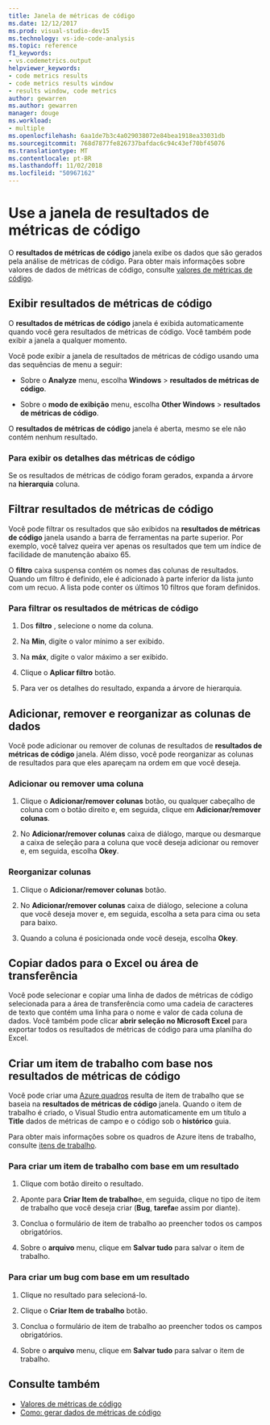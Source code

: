 ```yaml
---
title: Janela de métricas de código
ms.date: 12/12/2017
ms.prod: visual-studio-dev15
ms.technology: vs-ide-code-analysis
ms.topic: reference
f1_keywords:
- vs.codemetrics.output
helpviewer_keywords:
- code metrics results
- code metrics results window
- results window, code metrics
author: gewarren
ms.author: gewarren
manager: douge
ms.workload:
- multiple
ms.openlocfilehash: 6aa1de7b3c4a029038072e84bea1918ea33031db
ms.sourcegitcommit: 768d7877fe826737bafdac6c94c43ef70bf45076
ms.translationtype: MT
ms.contentlocale: pt-BR
ms.lasthandoff: 11/02/2018
ms.locfileid: "50967162"
---
```

# <a name="use-the-code-metrics-results-window"></a>Use a janela de resultados de métricas de código

O **resultados de métricas de código** janela exibe os dados que são gerados pela análise de métricas de código. Para obter mais informações sobre valores de dados de métricas de código, consulte [valores de métricas de código](../code-quality/code-metrics-values.md).

## <a name="display-code-metrics-results"></a>Exibir resultados de métricas de código

O **resultados de métricas de código** janela é exibida automaticamente quando você gera resultados de métricas de código. Você também pode exibir a janela a qualquer momento.

Você pode exibir a janela de resultados de métricas de código usando uma das sequências de menu a seguir:

- Sobre o **Analyze** menu, escolha **Windows** > **resultados de métricas de código**.

- Sobre o **modo de exibição** menu, escolha **Other Windows** > **resultados de métricas de código**.

O **resultados de métricas de código** janela é aberta, mesmo se ele não contém nenhum resultado.

### <a name="to-view-code-metrics-details"></a>Para exibir os detalhes das métricas de código

Se os resultados de métricas de código foram gerados, expanda a árvore na **hierarquia** coluna.

## <a name="filter-code-metrics-results"></a>Filtrar resultados de métricas de código

Você pode filtrar os resultados que são exibidos na **resultados de métricas de código** janela usando a barra de ferramentas na parte superior. Por exemplo, você talvez queira ver apenas os resultados que tem um índice de facilidade de manutenção abaixo 65.

O **filtro** caixa suspensa contém os nomes das colunas de resultados. Quando um filtro é definido, ele é adicionado à parte inferior da lista junto com um recuo. A lista pode conter os últimos 10 filtros que foram definidos.

### <a name="to-filter-the-code-metrics-results"></a>Para filtrar os resultados de métricas de código

1.  Dos **filtro** , selecione o nome da coluna.

2.  Na **Min**, digite o valor mínimo a ser exibido.

3.  Na **máx**, digite o valor máximo a ser exibido.

4.  Clique o **Aplicar filtro** botão.

5.  Para ver os detalhes do resultado, expanda a árvore de hierarquia.

## <a name="add-remove-and-rearrange-data-columns"></a>Adicionar, remover e reorganizar as colunas de dados

Você pode adicionar ou remover de colunas de resultados de **resultados de métricas de código** janela. Além disso, você pode reorganizar as colunas de resultados para que eles apareçam na ordem em que você deseja.

### <a name="add-or-remove-a-column"></a>Adicionar ou remover uma coluna

1. Clique o **Adicionar/remover colunas** botão, ou qualquer cabeçalho de coluna com o botão direito e, em seguida, clique em **Adicionar/remover colunas**.

1. No **Adicionar/remover colunas** caixa de diálogo, marque ou desmarque a caixa de seleção para a coluna que você deseja adicionar ou remover e, em seguida, escolha **Okey**.

### <a name="rearrange-columns"></a>Reorganizar colunas

1. Clique o **Adicionar/remover colunas** botão.

1. No **Adicionar/remover colunas** caixa de diálogo, selecione a coluna que você deseja mover e, em seguida, escolha a seta para cima ou seta para baixo.

1. Quando a coluna é posicionada onde você deseja, escolha **Okey**.

## <a name="copy-data-to-the-clipboard-or-excel"></a>Copiar dados para o Excel ou área de transferência

Você pode selecionar e copiar uma linha de dados de métricas de código selecionada para a área de transferência como uma cadeia de caracteres de texto que contém uma linha para o nome e valor de cada coluna de dados. Você também pode clicar **abrir seleção no Microsoft Excel** para exportar todos os resultados de métricas de código para uma planilha do Excel.

## <a name="create-a-work-item-based-on-code-metric-results"></a>Criar um item de trabalho com base nos resultados de métricas de código

Você pode criar uma [Azure quadros](/azure/devops/boards/index?view=vsts) resulta de item de trabalho que se baseia na **resultados de métricas de código** janela. Quando o item de trabalho é criado, o Visual Studio entra automaticamente em um título a **Title** dados de métricas de campo e o código sob o **histórico** guia.

Para obter mais informações sobre os quadros de Azure itens de trabalho, consulte [itens de trabalho](/azure/devops/boards/work-items/index?view=vsts).

### <a name="to-create-a-work-item-based-on-a-result"></a>Para criar um item de trabalho com base em um resultado

1.  Clique com botão direito o resultado.

2.  Aponte para **Criar Item de trabalho**e, em seguida, clique no tipo de item de trabalho que você deseja criar (**Bug**, **tarefa**e assim por diante).

3.  Conclua o formulário de item de trabalho ao preencher todos os campos obrigatórios.

4.  Sobre o **arquivo** menu, clique em **Salvar tudo** para salvar o item de trabalho.

### <a name="to-create-a-bug-based-on-a-result"></a>Para criar um bug com base em um resultado

1.  Clique no resultado para selecioná-lo.

2.  Clique o **Criar Item de trabalho** botão.

3.  Conclua o formulário de item de trabalho ao preencher todos os campos obrigatórios.

4.  Sobre o **arquivo** menu, clique em **Salvar tudo** para salvar o item de trabalho.

## <a name="see-also"></a>Consulte também

- [Valores de métricas de código](../code-quality/code-metrics-values.md)
- [Como: gerar dados de métricas de código](../code-quality/how-to-generate-code-metrics-data.md)